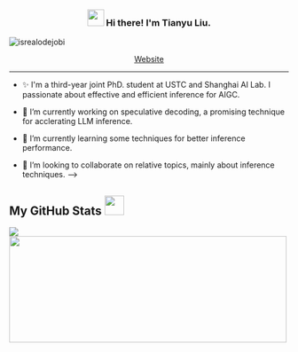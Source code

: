 <!-- Heading -->
<h3 align="center"><img src = "https://raw.githubusercontent.com/MartinHeinz/MartinHeinz/master/wave.gif" width = 30px> Hi there! I'm Tianyu Liu.</h3>

<!-- Profile Views -->

<p align="left"> <img src="https://komarev.com/ghpvc/?username=smart-lty&label=Profile%20views&color=0e75b6&style=flat" alt="isrealodejobi" />
</p>

<p align="center">
  <a href="https://smart-lty.github.io/">Website</a>
</p>

 <!-- About section -->

---
- ✨ I'm a third-year joint PhD. student at USTC and Shanghai AI Lab. I passionate about effective and efficient inference for AIGC.
- 🔭 I’m currently working on speculative decoding, a promising technique for acclerating LLM inference.
- 🌱 I’m currently learning some techniques for better inference performance.
- 👯 I’m looking to collaborate on relative topics, mainly about inference techniques.
-->
 
  <!-- GitHub section -->

 ##  My GitHub Stats <img src = "https://i.pinimg.com/originals/65/c4/f4/65c4f452571be1261e9c623f7da488ac.gif" width = 35px> 
 
 <div>
   <img align="center" src="https://github-readme-streak-stats.herokuapp.com/?user=smart-lty" />
  <img align="center" src="https://github-readme-stats.vercel.app/api/top-langs?username=smart-lty&langs_count=10&show_icons=true&locale=en&layout=compact&theme=light" height="192px"  width="500px"/>
</div>
